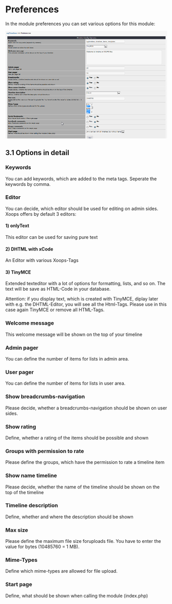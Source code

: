 # Preferences

In the module preferences you can set various options for this module:  


![](../.gitbook/assets/3preferences%20%281%29.png)

## 3.1 Options in detail

### Keywords

You can add keywords, which are added to the meta tags. Seperate the keywords by comma.

### Editor

You can decide, which editor should be used for editing on admin sides. Xoops offers by default 3 editors:

#### 1\) onlyText

This editor can be used for saving pure text

#### 2\) DHTML with xCode

An Editor with various Xoops-Tags

#### 3\) TinyMCE

Extended texteditor with a lot of options for formatting, lists, and so on. The text will be save as HTML-Code in your database.

Attention: if you display text, which is created with TinyMCE, diplay later with e.g. the DHTML-Editor, you will see all the Html-Tags. Please use in this case again TinyMCE or remove all HTML-Tags.

### Welcome message

This welcome message will be shown on the top of your timeline

### Admin pager

You can define the number of items for lists in admin area.

### User pager

You can define the number of items for lists in user area.

### Show breadcrumbs-navigation

Please decide, whether a breadcrumbs-navigation should be shown on user sides.

### Show rating

Define, whether a rating of the items should be possible and shown

### Groups with permission to rate

Please define the groups, which have the permission to rate a timeline item

### Show name timeline

Please decide, whether the name of the timeline should be shown on the top of the timeline

### Timeline description

Define, whether and where the description should be shown

### Max size

Please define the maximum file size foruploads file. You have to enter the value for bytes \(10485760 = 1 MB\).

### Mime-Types

Define which mime-types are allowed for file upload.

### Start page

Define, what should be shown when calling the module \(index.php\)


